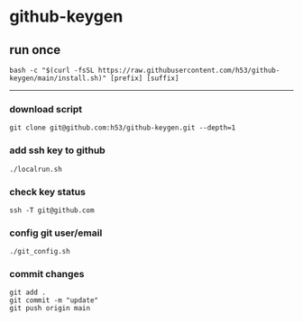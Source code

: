 # github-keygen

## run once
```
bash -c "$(curl -fsSL https://raw.githubusercontent.com/h53/github-keygen/main/install.sh)" [prefix] [suffix]
```

---

### download script
```
git clone git@github.com:h53/github-keygen.git --depth=1
```

### add ssh key to github
```
./localrun.sh
```

### check key status
```
ssh -T git@github.com
```

### config git user/email
```
./git_config.sh
```

### commit changes
```
git add .
git commit -m "update"
git push origin main
```
